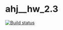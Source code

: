 # ahj__hw_2.3
[![Build status](https://ci.appveyor.com/api/projects/status/qv11xvp929evue37/branch/master?svg=true)](https://ci.appveyor.com/project/Vasya24/ahj-hw-2-3/branch/master)